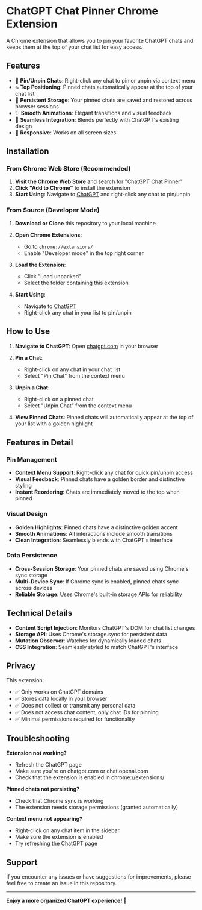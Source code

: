 # ChatGPT Chat Pinner Chrome Extension

A Chrome extension that allows you to pin your favorite ChatGPT chats and keeps them at the top of your chat list for easy access.

## Features

- 📌 **Pin/Unpin Chats**: Right-click any chat to pin or unpin via context menu
- 🔝 **Top Positioning**: Pinned chats automatically appear at the top of your chat list
- 💾 **Persistent Storage**: Your pinned chats are saved and restored across browser sessions
- ✨ **Smooth Animations**: Elegant transitions and visual feedback
- 🎨 **Seamless Integration**: Blends perfectly with ChatGPT's existing design
- 📱 **Responsive**: Works on all screen sizes

## Installation

### From Chrome Web Store (Recommended)

1. **Visit the Chrome Web Store** and search for "ChatGPT Chat Pinner"
2. **Click "Add to Chrome"** to install the extension
3. **Start Using**: Navigate to [ChatGPT](https://chatgpt.com) and right-click any chat to pin/unpin

### From Source (Developer Mode)

1. **Download or Clone** this repository to your local machine

2. **Open Chrome Extensions**:
   - Go to `chrome://extensions/`
   - Enable "Developer mode" in the top right corner

3. **Load the Extension**:
   - Click "Load unpacked"
   - Select the folder containing this extension

4. **Start Using**:
   - Navigate to [ChatGPT](https://chatgpt.com)
   - Right-click any chat in your list to pin/unpin

## How to Use

1. **Navigate to ChatGPT**: Open [chatgpt.com](https://chatgpt.com) in your browser

2. **Pin a Chat**:
   - Right-click on any chat in your chat list
   - Select "Pin Chat" from the context menu

3. **Unpin a Chat**:
   - Right-click on a pinned chat
   - Select "Unpin Chat" from the context menu

4. **View Pinned Chats**: Pinned chats will automatically appear at the top of your list with a golden highlight

## Features in Detail

### Pin Management
- **Context Menu Support**: Right-click any chat for quick pin/unpin access
- **Visual Feedback**: Pinned chats have a golden border and distinctive styling
- **Instant Reordering**: Chats are immediately moved to the top when pinned

### Visual Design
- **Golden Highlights**: Pinned chats have a distinctive golden accent
- **Smooth Animations**: All interactions include smooth transitions
- **Clean Integration**: Seamlessly blends with ChatGPT's interface

### Data Persistence
- **Cross-Session Storage**: Your pinned chats are saved using Chrome's sync storage
- **Multi-Device Sync**: If Chrome sync is enabled, pinned chats sync across devices
- **Reliable Storage**: Uses Chrome's built-in storage APIs for reliability

## Technical Details

- **Content Script Injection**: Monitors ChatGPT's DOM for chat list changes
- **Storage API**: Uses Chrome's storage.sync for persistent data
- **Mutation Observer**: Watches for dynamically loaded chats
- **CSS Integration**: Seamlessly styled to match ChatGPT's interface

## Privacy

This extension:
- ✅ Only works on ChatGPT domains
- ✅ Stores data locally in your browser
- ✅ Does not collect or transmit any personal data
- ✅ Does not access chat content, only chat IDs for pinning
- ✅ Minimal permissions required for functionality

## Troubleshooting

**Extension not working?**
- Refresh the ChatGPT page
- Make sure you're on chatgpt.com or chat.openai.com
- Check that the extension is enabled in chrome://extensions/

**Pinned chats not persisting?**
- Check that Chrome sync is working
- The extension needs storage permissions (granted automatically)

**Context menu not appearing?**
- Right-click on any chat item in the sidebar
- Make sure the extension is enabled
- Try refreshing the ChatGPT page

## Support

If you encounter any issues or have suggestions for improvements, please feel free to create an issue in this repository.

---

**Enjoy a more organized ChatGPT experience! 🚀**